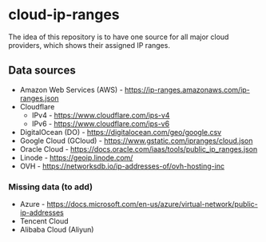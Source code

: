 # cloud-ip-ranges

The idea of this repository is to have one source for all major cloud providers,
which shows their assigned IP ranges.

## Data sources

* Amazon Web Services (AWS) - https://ip-ranges.amazonaws.com/ip-ranges.json
* Cloudflare
    * IPv4 - https://www.cloudflare.com/ips-v4
    * IPv6 - https://www.cloudflare.com/ips-v6
* DigitalOcean (DO) - https://digitalocean.com/geo/google.csv
* Google Cloud (GCloud) - https://www.gstatic.com/ipranges/cloud.json
* Oracle Cloud - https://docs.oracle.com/iaas/tools/public_ip_ranges.json
* Linode - https://geoip.linode.com/
* OVH - https://networksdb.io/ip-addresses-of/ovh-hosting-inc
  
### Missing data (to add)

* Azure - https://docs.microsoft.com/en-us/azure/virtual-network/public-ip-addresses
* Tencent Cloud
* Alibaba Cloud (Aliyun)
